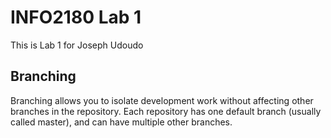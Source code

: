 # INFO2180 Lab 1

This is Lab 1 for Joseph Udoudo

## Branching

Branching allows you to isolate development work without affecting other branches in the repository. Each repository has one default branch (usually called master), and can have multiple other branches.
